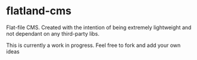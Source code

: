 # flatland-cms
Flat-file CMS. Created with the intention of being extremely lightweight and not dependant on any third-party libs.

This is currently a work in progress. Feel free to fork and add your own ideas
